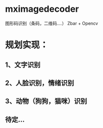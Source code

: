 # mximagedecoder
图形码识别（条码，二维码....） Zbar + Opencv

# 规划实现：
## 1、文字识别
## 2、人脸识别，情绪识别
## 3、动物（狗狗，猫咪）识别
## 待定...
